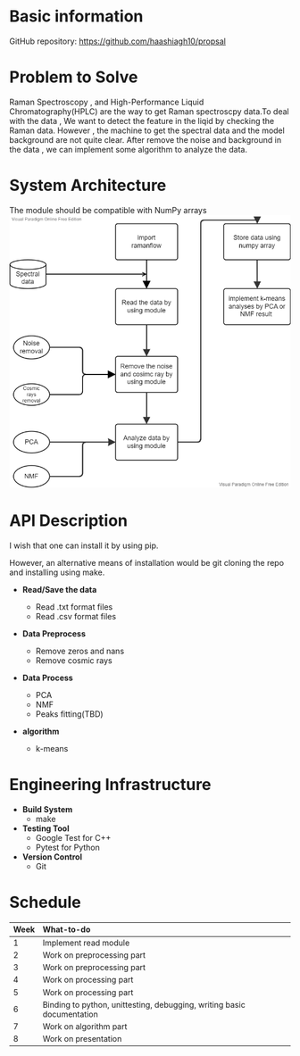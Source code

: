 # Basic information
GitHub repository: https://github.com/haashiagh10/propsal

# Problem to Solve
Raman Spectroscopy , and High-Performance Liquid Chromatography(HPLC) are the way to get Raman spectroscpy data.To deal with the data , We want to detect the feature in the liqid by checking the Raman data.
However , the machine to get the spectral data and the model background are not quite clear.
After remove the noise and background in the data , we can implement some algorithm to analyze the data.

# System Architecture
The module should be compatible with NumPy arrays
![image](https://github.com/haashiagh10/propsal/blob/main/flowchart.png)

# API Description
I wish that one can install it by using pip.

However, an alternative means of installation would be git cloning the repo and installing using make.
- **Read/Save the data**
  - Read .txt format files
  - Read .csv format files
 
- **Data Preprocess**
  - Remove zeros and nans
  - Remove cosmic rays 
 
- **Data Process**
  - PCA
  - NMF
  - Peaks fitting(TBD)

- **algorithm**
  - k-means
  
# Engineering Infrastructure
- **Build System**
  - make
- **Testing Tool**
  - Google Test for C++
  - Pytest for Python
- **Version Control**
  - Git

# Schedule

| Week  | What-to-do |
| :---- |:---------- |
| 1  | Implement read module|
| 2  | Work on preprocessing part|
| 3  | Work on preprocessing part|
| 4  | Work on processing part|
| 5  | Work on processing part|
| 6  | Binding to python, unittesting, debugging, writing basic documentation|
| 7  | Work on algorithm part|
| 8  | Work on presentation|
